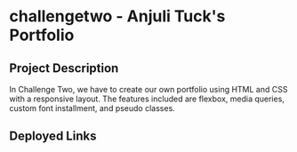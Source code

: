 # challengetwo - Anjuli Tuck's Portfolio

## Project Description 
In Challenge Two, we have to create our own portfolio using HTML and CSS with a responsive layout. The features included are flexbox, media queries, custom font installment, and pseudo classes. 

## Deployed Links 


